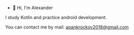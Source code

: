 - 👋 
Hi, I'm Alexander

I study Kotlin and practice android development.

You can contact me by mail: apankrockov2018@gmail.com
<!---
PomperStomper/PomperStomper is a ✨ special ✨ repository because its `README.md` (this file) appears on your GitHub profile.
You can click the Preview link to take a look at your changes.
--->
